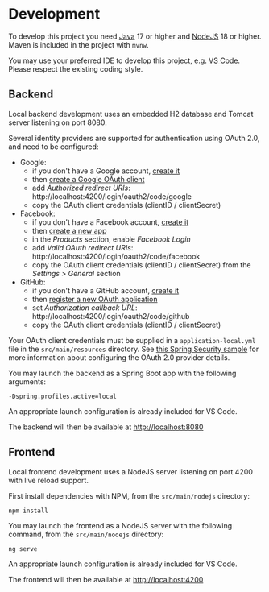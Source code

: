 # Development

To develop this project you need [Java](https://adoptium.net) 17 or higher and [NodeJS](https://nodejs.org) 18 or higher. Maven is included in the project with `mvnw`.

You may use your preferred IDE to develop this project, e.g. [VS Code](https://code.visualstudio.com). Please respect the existing coding style.

## Backend 

Local backend development uses an embedded H2 database and Tomcat server listening on port 8080.

Several identity providers are supported for authentication using OAuth 2.0, and need to be configured:
- Google:
  - if you don't have a Google account, [create it](https://support.google.com/accounts/answer/27441)
  - then [create a Google OAuth client](https://developers.google.com/identity/protocols/OAuth2WebServer#creatingcred)
  - add _Authorized redirect URIs_: http://localhost:4200/login/oauth2/code/google
  - copy the OAuth client credentials (clientID / clientSecret)
- Facebook:
  - if you don't have a Facebook account, [create it](https://www.facebook.com/r.php)
  - then [create a new app](https://developers.facebook.com/apps)
  - in the _Products_ section, enable _Facebook Login_
  - add _Valid OAuth redirect URIs_: http://localhost:4200/login/oauth2/code/facebook
  - copy the OAuth client credentials (clientID / clientSecret) from the _Settings > General_ section
- GitHub:
  - if you don't have a GitHub account, [create it](https://github.com/join)
  - then [register a new OAuth application](https://github.com/settings/applications/new)
  - set _Authorization callback URL_: http://localhost:4200/login/oauth2/code/github
  - copy the OAuth client credentials (clientID / clientSecret)

Your OAuth client credentials must be supplied in a `application-local.yml` file in the `src/main/resources` directory.
See [this Spring Security sample](https://github.com/spring-projects/spring-security/tree/5.1.x/samples/boot/oauth2login) for more information about configuring the OAuth 2.0 provider details.

You may launch the backend as a Spring Boot app with the following arguments:

    -Dspring.profiles.active=local

An appropriate launch configuration is already included for VS Code.

The backend will then be available at [http://localhost:8080](http://localhost:8080)

## Frontend

Local frontend development uses a NodeJS server listening on port 4200 with live reload support.

First install dependencies with NPM, from the `src/main/nodejs` directory:

    npm install

You may launch the frontend as a NodeJS server with the following command, from the `src/main/nodejs` directory:

    ng serve

An appropriate launch configuration is already included for VS Code.

The frontend will then be available at [http://localhost:4200](http://localhost:4200)
